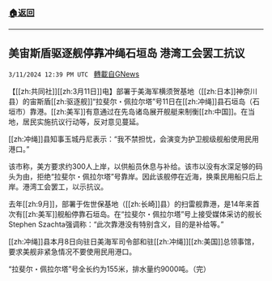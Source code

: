 ###  [:house:返回](README.md)
---


## 美宙斯盾驱逐舰停靠冲绳石垣岛 港湾工会罢工抗议
`3/11/2024 12:39 PM UTC ` [轉載自GNews](https://gnews.org/articles/2384419)

【[[zh:共同社]][[zh:3月11日]]电】部署于美海军横须贺基地（[[zh:日本]]神奈川县）的宙斯盾[[zh:驱逐舰]]“拉斐尔・佩拉尔塔”号11日在[[zh:冲绳]]县石垣岛（石垣市）靠港。[[zh:美军]]有意通过在先岛诸岛展开舰艇来制衡[[zh:中国]]。在当地，居民实施抗议行动等，反对意见蔓延。

[[zh:冲绳]]县知事玉城丹尼表示：“我不禁担忧，会演变为护卫舰级舰船使用民用港口。”

该市称，美方要求约300人上岸，以供船员休息与补给。该市以没有水深足够的码头为由，拒绝“拉斐尔・佩拉尔塔”号靠岸。因此该舰停在近海，换乘民用船只后上岸。港湾工会罢工，以示抗议。

去年[[zh:9月]]，部署于佐世保基地（[[zh:长崎]]县）的扫雷舰靠港，是14年来首次有[[zh:美军]]舰船停靠石垣岛。在“拉斐尔・佩拉尔塔”号上接受媒体采访的舰长Stephen Szachta强调称：“此次靠港没有特别含义，目的是补给等。”

[[zh:冲绳]]县本月8日向驻日美海军司令部和驻[[zh:冲绳]][[zh:美国]]总领事馆，要求美舰非紧急情况不要使用民用港口。

“拉斐尔・佩拉尔塔”号全长约为155米，排水量约9000吨。（完）
